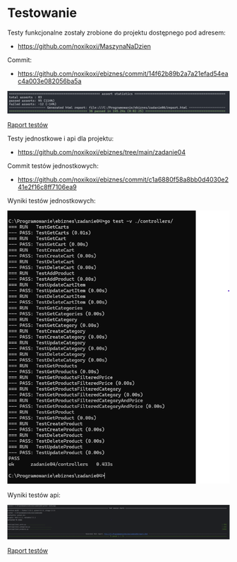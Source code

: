 # Testowanie

Testy funkcjonalne zostały zrobione do projektu dostępnego pod adresem:
- https://github.com/noxikoxi/MaszynaNaDzien

Commit:
- https://github.com/noxikoxi/ebiznes/commit/14f62b89b2a7a21efad54eac4a003e082056ba5a

![selenium results](wyniki_selenium.png)

[Raport testów](selenium_results.html)


Testy jednostkowe i api dla projektu:
- https://github.com/noxikoxi/ebiznes/tree/main/zadanie04

Commit testów jednostkowych:
- https://github.com/noxikoxi/ebiznes/commit/c1a6880f58a8bb0d4030e241e2f16c8ff7106ea9

Wyniki testów jednostkowych:

![unit tests result](unit_tests.png)

Wyniki testów api:

![api tests result](api_tests_results.png)

[Raport testów](api_tests_report.html)